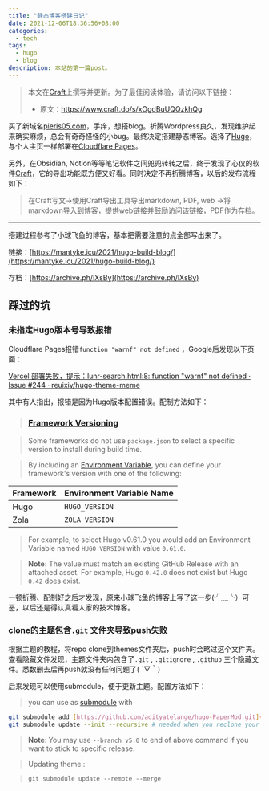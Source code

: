 ```yaml
---
title: "静态博客搭建日记"
date: 2021-12-06T18:36:56+08:00
categories:
  - tech
tags:
  - hugo
  - blog
description: 本站的第一篇post。
---
```

> 本文在[Craft](https://www.craft.do)上撰写并更新。为了最佳阅读体验，请访问以下链接：
>  
> - 原文：<https://www.craft.do/s/xOgdBuUQQzkhQg>

买了新域名[pieris05.com](https://pieris05.com)，手痒，想搭blog。折腾Wordpress良久，发现维护起来确实麻烦，总会有奇奇怪怪的小bug。最终决定搭建静态博客。选择了[Hugo](https://gohugo.io)，与个人主页一样部署在[Cloudflare Pages](https://pages.dev/)。

另外，在Obsidian, Notion等等笔记软件之间兜兜转转之后，终于发现了心仪的软件[Craft](https://www.craft.do)，它的导出功能既方便又好看。同时决定不再折腾博客，以后的发布流程如下：

> 在Craft写文→使用Craft导出工具导出markdown, PDF, web →将markdown导入到博客，提供web链接并鼓励访问该链接，PDF作为存档。
---

搭建过程参考了小球飞鱼的博客，基本把需要注意的点全部写出来了。

链接：[https://mantyke.icu/2021/hugo-build-blog/](https://mantyke.icu/2021/hugo-build-blog/)

存档：[https://archive.ph/lXsBy](https://archive.ph/lXsBy)

## 踩过的坑

### 未指定Hugo版本号导致报错

Cloudflare Pages报错`function "warnf" not defined` ，Google后发现以下页面：

[Vercel 部署失败，提示：lunr-search.html:8: function "warnf" not defined · Issue #244 · reuixiy/hugo-theme-meme](https://github.com/reuixiy/hugo-theme-meme/issues/244)

其中有人指出，报错是因为Hugo版本配置错误。配制方法如下：

> ### [Framework Versioning](https://vercel.com/docs/concepts/deployments/build-step?query=hugo#framework-versioning)

> Some frameworks do not use `package.json` to select a specific version to install during build time.

> By including an [Environment Variable](https://vercel.com/docs/concepts/projects/environment-variables), you can define your framework's version with one of the following:

| **Framework** | **Environment Variable Name** |
| ------------- | ----------------------------- |
| Hugo          | `HUGO_VERSION`                |
| Zola          | `ZOLA_VERSION`                |

> For example, to select Hugo v0.61.0 you would add an Environment Variable named `HUGO_VERSION` with value `0.61.0`.

> **Note:** The value must match an existing GitHub Release with an attached asset. For example, Hugo `0.42.0` does not exist but Hugo `0.42` does exist.

一顿折腾、配制好之后才发现，原来小球飞鱼的博客上写了这一步(╯﹏╰）可恶，以后还是得认真看人家的技术博客。

### clone的主题包含`.git` 文件夹导致push失败

根据主题的教程，将repo clone到themes文件夹后，push时会略过这个文件夹。查看隐藏文件发现，主题文件夹内包含了`.git` , `.gitignore` , `.github` 三个隐藏文件。悉数删去后再push就没有任何问题了( ´▽｀)

后来发现可以使用submodule，便于更新主题。配置方法如下：

> you can use as [submodule](https://www.atlassian.com/git/tutorials/git-submodule) with

```Bash
git submodule add [https://github.com/adityatelange/hugo-PaperMod.git](https://github.com/adityatelange/hugo-PaperMod.git) themes/PaperMod --depth=1
git submodule update --init --recursive # needed when you reclone your repo (submodules may not get cloned automatically)
```

> **Note**: You may use `--branch v5.0` to end of above command if you want to stick to specific release.

> Updating theme :

> `git submodule update --remote --merge`
